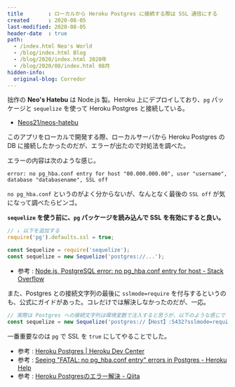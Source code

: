 ```yaml
---
title        : ローカルから Heroku Postgres に接続する際は SSL 通信にする
created      : 2020-08-05
last-modified: 2020-08-05
header-date  : true
path:
  - /index.html Neo's World
  - /blog/index.html Blog
  - /blog/2020/index.html 2020年
  - /blog/2020/08/index.html 08月
hidden-info:
  original-blog: Corredor
---
```


拙作の **Neo's Hatebu** は Node.js 製。Heroku 上にデプロイしており、`pg` パッケージと `sequelize` を使って Heroku Postgres と接続している。

- [Neos21/neos-hatebu](https://github.com/Neos21/neos-hatebu)

このアプリをローカルで開発する際、ローカルサーバから Heroku Postgres の DB に接続したかったのだが、エラーが出たので対処法を調べた。

エラーの内容は次のような感じ。

```
error: no pg_hba.conf entry for host "00.000.000.00", user "username", database "databasename", SSL off
```

`no pg_hba.conf` というのがよく分からないが、なんとなく最後の `SSL off` が気になって調べたらビンゴ。

**`sequelize` を使う前に、`pg` パッケージを読み込んで SSL を有効にすると良い。**

```javascript
// ↓ 以下を追加する
require('pg').defaults.ssl = true;

const Sequelize = require('sequelize');
const sequelize = new Sequelize('postgres://...');
```

- 参考 : [Node.js, PostgreSQL error: no pg_hba.conf entry for host - Stack Overflow](https://stackoverflow.com/questions/25000183/node-js-postgresql-error-no-pg-hba-conf-entry-for-host)

また、Postgres との接続文字列の最後に `sslmode=require` を付与するというのも、公式にガイドがあった。コレだけでは解決しなかったのだが、一応。

```javascript
// 実際は Postgres への接続文字列は環境変数で注入すると思うが、以下のような感じで `sslmode=require` を追加してやる
const sequelize = new Sequelize('postgres://【Host】:5432?sslmode=require');
```

一番重要なのは `pg` で SSL を `true` にしてやることでした。

- 参考 : [Heroku Postgres | Heroku Dev Center](https://devcenter.heroku.com/articles/heroku-postgresql#heroku-postgres-ssl)
- 参考 : [Seeing "FATAL: no pg_hba.conf entry" errors in Postgres - Heroku Help](https://help.heroku.com/DR0TTWWD/seeing-fatal-no-pg_hba-conf-entry-errors-in-postgres)
- 参考 : [Heroku Postgresのエラー解決 - Qiita](https://qiita.com/shosho/items/61533b4b6cea4725b1a3)
